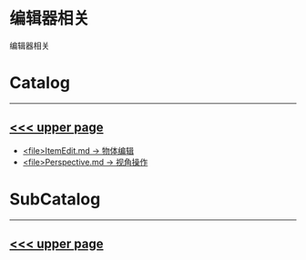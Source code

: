 # 编辑器相关
编辑器相关

# Catalog
---
[<<< upper page](../README.md)
---
* [\<file>ItemEdit.md -> 物体编辑](./ItemEdit.md)
* [\<file>Perspective.md -> 视角操作](./Perspective.md)

# SubCatalog

---
[<<< upper page](../README.md)
---
